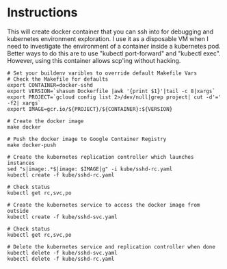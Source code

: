 # Instructions

This will create docker container that you can ssh into for debugging
and kubernetes environment exploration.  I use it as a disposable VM
when I need to investigate the environment of a container inside a
kubernetes pod.  Better ways to do this are to use "kubectl
port-forward" and "kubectl exec".  However, using this container
allows scp'ing without hacking.

```
# Set your buildenv varibles to override default Makefile Vars
# Check the Makefile for defaults
export CONTAINER=docker-sshd
export VERSION=`shasum Dockerfile |awk '{print $1}'|tail -c 8|xargs`
export PROJECT=`gcloud config list 2>/dev/null|grep project| cut -d'=' -f2| xargs`
export IMAGE=gcr.io/${PROJECT}/${CONTAINER}:${VERSION}

# Create the docker image
make docker

# Push the docker image to Google Container Registry
make docker-push

# Create the kubernetes replication controller which launches instances
sed "s|image:.*$|image: $IMAGE|g" -i kube/sshd-rc.yaml
kubectl create -f kube/sshd-rc.yaml

# Check status
kubectl get rc,svc,po

# Create the kubernetes service to access the docker image from outside
kubectl create -f kube/sshd-svc.yaml

# Check status
kubectl get rc,svc,po

# Delete the kubernetes service and replication controller when done
kubectl delete -f kube/sshd-svc.yaml
kubectl delete -f kube/sshd-rc.yaml
```

